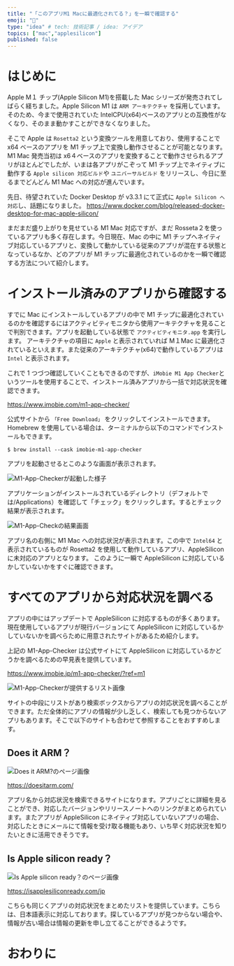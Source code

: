 ```yaml
---
title: "「このアプリM1 Macに最適化されてる？」を一瞬で確認する"
emoji: "🌱"
type: "idea" # tech: 技術記事 / idea: アイデア
topics: ["mac","applesilicon"]
published: false
---
```


# はじめに

Apple M１ チップ(Apple Silicon M1)を搭載した Mac シリーズが発売されてしばらく経ちました。Apple Silicon M1 は `ARM アーキテクチャ` を採用しています。そのため、今まで使用されていた IntelCPU(x64)ベースのアプリとの互換性がなくなり、そのまま動かすことができなくなりました。

そこで Apple は `Rosetta2` という変換ツールを用意しており、使用することで x64 ベースのアプリを M1 チップ上で変換し動作させることが可能となります。M1 Mac 発売当初は x6４ベースのアプリを変換することで動作させられるアプリがほとんどでしたが、いまは各アプリがこぞって M1 チップ上でネイティブに動作する `Apple silicon 対応ビルド`や `ユニバーサルビルド` をリリースし、今日に至るまでどんどん M1 Mac への対応が進んでいます。

先日、待望されていた Docker Desktop が v3.3.1 にて正式に `Apple Silicon へ対応`し、話題になりました。
https://www.docker.com/blog/released-docker-desktop-for-mac-apple-silicon/

まだまだ盛り上がりを見せている M1 Mac 対応ですが、まだ Rosseta２を使っているアプリも多く存在します。今日現在、Mac の中に M1 チップへネイティブ対応しているアプリと、変換して動かしている従来のアプリが混在する状態となっているなか、どのアプリが M1 チップに最適化されているのかを一瞬で確認する方法について紹介します。

# インストール済みのアプリから確認する

すでに Mac にインストールしているアプリの中で M1 チップに最適化されているのかを確認するにはアクティビティモニタから使用アーキテクチャを見ることで判別できます。アプリを起動している状態で `アクティビティモニタ.app` を実行します。
アーキテクチャの項目に `Apple` と表示されていれば M１Mac に最適化されているといえます。また従来のアーキテクチャ(x64)で動作しているアプリは `Intel` と表示されます。

これで 1 つづつ確認していくこともできるのですが、`iMobie M1 App Checker`というツールを使用することで、インストール済みアプリから一括で対応状況を確認できます。

https://www.imobie.com/m1-app-checker/

公式サイトから `「Free Download」` をクリックしてインストールできます。Homebrew を使用している場合は、ターミナルから以下のコマンドでインストールもできます。

```shell:Terminal
$ brew install --cask imobie-m1-app-checker
```

アプリを起動させるとこのような画面が表示されます。

![M1-App-Checkerが起動した様子](https://storage.googleapis.com/zenn-user-upload/0si9fjy3uizcqutzipl5u9wqmgs2)

アプリケーションがインストールされているディレクトリ（デフォルトでは/Applications）を確認して「チェック」をクリックします。するとチェック結果が表示されます。

![M1-App-Checkの結果画面](https://storage.googleapis.com/zenn-user-upload/myi4j4psazwex1sm3qdo6384ufmz)

アプリ名の右側に M1 Mac への対応状況が表示されます。この中で `Intel64` と表示されているものが Rosetta2 を使用して動作しているアプリ、AppleSilicon に未対応のアプリとなります。 このように一瞬で AppleSilicon に対応しているかしていないかをすぐに確認できます。

# すべてのアプリから対応状況を調べる

アプリの中にはアップデートで AppleSilicon に対応するものが多くあります。現在使用しているアプリが現行バージョンにて AppleSilicon に対応しているかしていないかを調べらために用意されたサイトがあるため紹介します。

上記の M1-App-Checker は公式サイトにて AppleSilicon に対応しているかどうかを調べるための早見表を提供しています。

https://www.imobie.jp/m1-app-checker/?ref=m1

![M1-App-Checkerが提供するリスト画像](https://storage.googleapis.com/zenn-user-upload/b73mxxgsgf4rhxda4g5q37e5lwbo)

サイトの中段にリストがあり検索ボックスからアプリの対応状況を調べることができます。ただ全体的にアプリの情報が少し乏しく、検索しても見つからないアプリもあります。そこで以下のサイトも合わせて参照することをおすすめします。

## Does it ARM？

![Does it ARM?のページ画像](https://storage.googleapis.com/zenn-user-upload/0wwsb2h4po7g1kurx201gbyqscpz)

https://doesitarm.com/

アプリ名から対応状況を検索できるサイトになります。アプリごとに詳細を見ることができ、対応したバージョンやリリースノートへのリンクがまとめられています。またアプリが AppleSilicon にネイティブ対応していないアプリの場合、対応したときにメールにて情報を受け取る機能もあり、いち早く対応状況を知りたいときに活用できそうです。

## Is Apple silicon ready？

![Is Apple silicon ready？のページ画像](https://storage.googleapis.com/zenn-user-upload/3j4hp9lazkmwehywuttx7zobzu2d)

https://isapplesiliconready.com/jp

こちらも同じくアプリの対応状況をまとめたリストを提供しています。こちらは、日本語表示に対応しております。探しているアプリが見つからない場合や、情報が古い場合は情報の更新を申し立てることができるようです。

# おわりに
